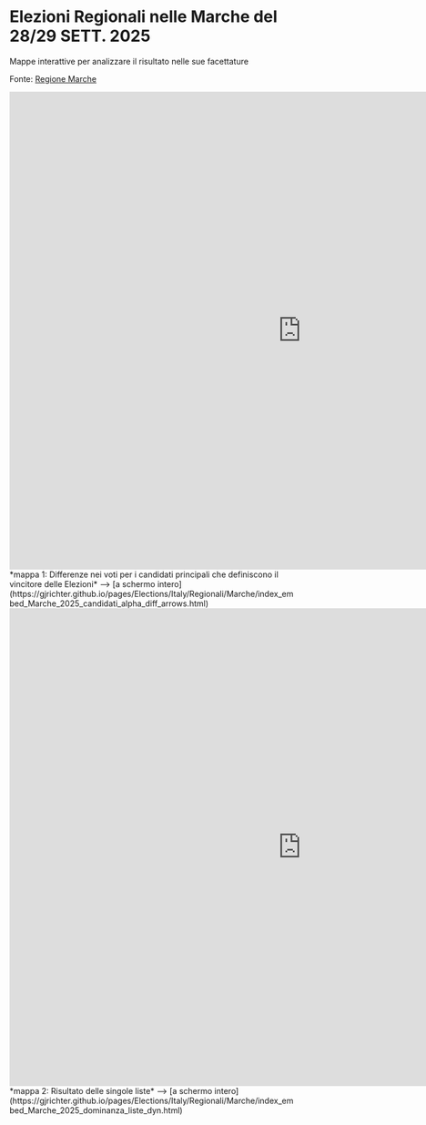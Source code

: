 # Elezioni Regionali nelle Marche del 28/29 SETT. 2025

Mappe interattive per analizzare il risultato nelle sue facettature

Fonte: <a href="https://dati.elezioni.marche.it/votiPresidente.html" target="_blank">Regione Marche</a>  

<iframe id="map1" width="1024px" height="840" frameborder="0" scrolling="no" marginheight="0" marginwidth="0" src="https://gjrichter.github.io/pages/Elections/Italy/Regionali/Marche/index_embed_Marche_2025_candidati_alpha_diff_arrows.html?legend=1"></iframe>
*mappa 1: Differenze nei voti per i candidati principali che definiscono il vincitore delle Elezioni*  --> [a schermo intero](https://gjrichter.github.io/pages/Elections/Italy/Regionali/Marche/index_embed_Marche_2025_candidati_alpha_diff_arrows.html)

<iframe id="map1" width="1024px" height="840" frameborder="0" scrolling="no" marginheight="0" marginwidth="0" src="https://gjrichter.github.io/pages/Elections/Italy/Regionali/Marche/index_embed_Marche_2025_dominanza_liste_dyn.html?legend=1"></iframe>
*mappa 2: Risultato delle singole liste*  --> [a schermo intero](https://gjrichter.github.io/pages/Elections/Italy/Regionali/Marche/index_embed_Marche_2025_dominanza_liste_dyn.html)



